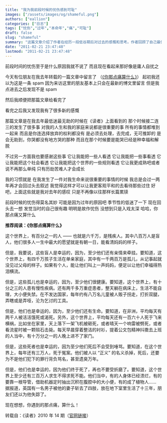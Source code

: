 ```yaml
---
title: "我为我前段时候的忧伤感到可耻"
images: ["/assets/images/og/shameful.png"]
authors: ["eallion"]
categories: ["日志"]
tags: ["忧伤","过年","本命年","痛","可耻"]
draft: false
slug: "shameful"
summary: "这篇文章介绍了作者在经历一段低谷期后对过去的感慨和思考。作者回顾了自己最低谷时期的经历，包括个人和家庭生活中的困难。然而，作者也意识到这些经历让自己更成熟，能够看清事物和社会的真相。作者还提到自己的写作习惯，在重要的生活事件发生后一两年才会回过头来叙述。最后，作者表示现在回想起来觉得过去的自己很有趣，并意味着自己曾经故作忧伤。文章最后给出了一个推荐阅读的链接。"
date: "2011-02-21 23:47:48"
lastmod: "2011-02-21 23:47:48"
---
```


前段时间的忧伤至于是什么原因我就不说了
而且现在看起来那好像是庸人自扰之

今天有位朋友在我去年转载的一篇文章中留言了
（[《你那点痛算什么》](http://eallion.com/suansm)）
起初我还以为这是一条 spam
因为来访这里的朋友基本上只会在最新的博文里留言
但是我点进去之后发现不是 spam

然后我顺便把那篇文章给看完了

看完之后我又发现我有了很多新的感慨

那篇文章是在我去年最低迷最无助的时候在《读者》上面看到的
那个时候接二连三的发生了很多事
对我的人生和我的家庭来说都是很重要的事
所有的事情都堆到一起来
而且是你连选择放弃的权利都没有
是必须去处理，去完成，无可推卸的
是会无助到，你哭都没有地方哭的那种
而且在那个时候要是能哭已经是种幸福和解脱

不过另一方面我也要感谢这些事
它让我能把一些人看透
它让我能把一些事看透
它让我能把这个社会看透
它让我能把这个世界的一些规则看透
它让我更成熟吧或者说不再那么单纯
只有历劫苦难人才会成长

我的习惯就是
在我发生了一件对我生命来说很重要的事情的时候
我总是会过一两年再才会回过头去叙述
我觉得这样才可以让我更客观平和的去看待那些过住
好吧，上面这些就是我对去年的感叹
只是不再像以往那样长篇累牍

前段时候的忧伤得莫名其妙
可能是因为过年的原因吧
季节性的低迷了一下
现在回头去一想
发觉当时的自己很有趣
明明是故作忧伤
没想到只是入戏太深
哈哈，你那点痛又算什么

<strong > 推荐阅读：《你那点痛算什么》</strong>

这个世界上，有百分之一的人 —— 也就是六千万，是残疾人。其中八百万人是盲人，他们很多人一生中最大的愿望就是有朝一日，能看清妈妈的样子。

但是，我要说，这些盲人是幸运的，因为，至少他们还有亲情来牵挂。要知道，这个世界上，有四千万孩子生活在单亲家庭，其中有一千两百万是孤儿，从记事起就没见过父母的样子。如果有个人，能让他们叫上一声妈妈，便足以让他们幸福得热泪横流。

但是，这些孤儿也是幸运的，因为，至少他们很健康。要知道，这个世界上，有十分之三的人患有慢性疾病。还有两千多万重症患者，整天躺在病床上，生活不能自理，大小便失禁。在不发达国家，每年约有八万名儿童被人贩子拐走，打折双腿，弄瞎或是弄哑，沦为乞讨的工具。

但是，他们也是幸运的，因为，至少他们还有生命。要知道，在非洲，平均每天有两千人被活活饿死或渴死。另外，这个世界上，平均每天还有一百六十人死于飞来横祸，比如坐在家里，天上落下一架飞机被砸死，或者晴天一个响雷被劈死，或者看流星时被一颗殒石击毙。每天早晨穿着整洁的衬衫，提着公文包精神抖擞去上班的人当中，有十万分之一的人晚上进不了家门。

但是，这些死者也是幸运的，因为至少他们死后不会受到唾骂。要知道，在这个世界上，每年还有三万人，死于冤案。他们被人以 “正义” 的名义杀掉，死后，还要为不是他们犯下的罪行背负骂名，甚至遗臭万年。

但是，他们也是幸运的，因为他们终于死了，再也不要受折磨了。要知道，这个世界上至少还有三百万人求生不得求死不能。他们当中，有的人身体已经溃烂，有的要靠一根导管，借助机器定时抽出沉积在腹腔中的大小便，有的成了植物人…… 据报道，英国有一名男子被他的妻子斩去了四肢，放在地下室里生活了十三年，朋友们还以为他失踪了。

现在想想，你遇到的那点痛，算什么！

转载自：《读者》2010 年 14 期（[官网链接](http://www.duzhe.com/periodicals/periodicalsdetail.jsp?id=1580&nodeid=256&pubcompanyid=48&siteid=2)）
